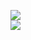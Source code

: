 [![](https://img.shields.io/badge/Made%20With-Github%20Spray-lightgrey.svg?style=for-the-badge&logo=github)](https://github.com/Annihil/github-spray#26721)  
[![](https://i.imgur.com/2DrTn0Z.gif)](https://github.com/Annihil/github-spray)